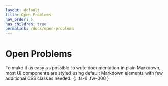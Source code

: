 ```yaml
---
layout: default
title: Open Problems
nav_order: 5
has_children: true
permalink: /docs/open-problems
---
```


# Open Problems

To make it as easy as possible to write documentation in plain Markdown, most UI components are styled using default Markdown elements with few additional CSS classes needed.
{: .fs-6 .fw-300 }
